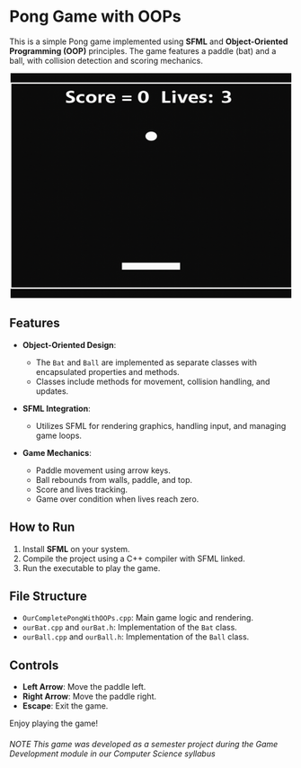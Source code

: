 # Pong Game with OOPs

This is a simple Pong game implemented using **SFML** and **Object-Oriented Programming (OOP)** principles. The game features a paddle (bat) and a ball, with collision detection and scoring mechanics.

<p align="center">
  <img src="976ee370-beb8-4e86-b6c9-8a745ab965bb.png" alt="Gameplay Screenshot" style="width: 500px; height:400px;max-width: 100%;" />
</p>

## Features

- **Object-Oriented Design**:
  - The `Bat` and `Ball` are implemented as separate classes with encapsulated properties and methods.
  - Classes include methods for movement, collision handling, and updates.

- **SFML Integration**:
  - Utilizes SFML for rendering graphics, handling input, and managing game loops.

- **Game Mechanics**:
  - Paddle movement using arrow keys.
  - Ball rebounds from walls, paddle, and top.
  - Score and lives tracking.
  - Game over condition when lives reach zero.

## How to Run

1. Install **SFML** on your system.
2. Compile the project using a C++ compiler with SFML linked.
3. Run the executable to play the game.

## File Structure

- `OurCompletePongWithOOPs.cpp`: Main game logic and rendering.
- `ourBat.cpp` and `ourBat.h`: Implementation of the `Bat` class.
- `ourBall.cpp` and `ourBall.h`: Implementation of the `Ball` class.

## Controls

- **Left Arrow**: Move the paddle left.
- **Right Arrow**: Move the paddle right.
- **Escape**: Exit the game.

Enjoy playing the game!
###### NOTE This game was developed as a semester project during the Game Development module in our Computer Science syllabus


